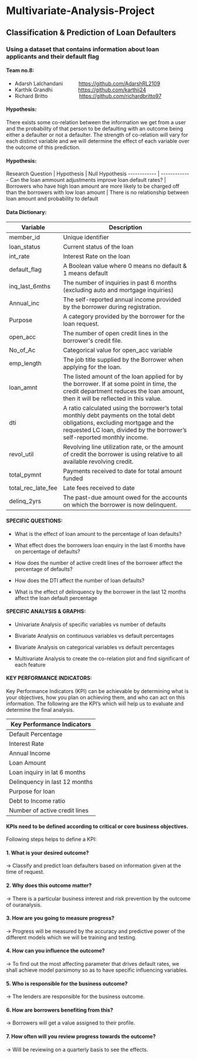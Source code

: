 # Multivariate-Analysis-Project

## Classification & Prediction of Loan Defaulters

### Using a dataset that contains information about loan applicants and their default flag 

#### Team no.8:  
* Adarsh Lalchandani    &nbsp; &nbsp; &nbsp; &nbsp;  &nbsp;      https://github.com/AdarshRL2109
* Karthik Grandhi    &nbsp; &nbsp; &nbsp; &nbsp; &nbsp; &nbsp; &nbsp; &ensp;           https://github.com/karthii24
* Richard Britto      &nbsp; &nbsp; &nbsp; &nbsp; &nbsp; &nbsp; &nbsp; &nbsp; &nbsp; &ensp;          https://github.com/richardbritto97

#### Hypothesis: 
There exists some co-relation between the information we get from a user and the probability of that person to be defaulting with an outcome being either a defaulter or not a defaulter. The strength of co-relation will vary for each distinct variable and we will determine the effect of each variable over the outcome of this prediction.

#### Hypothesis:

Research Question | Hypothesis | Null Hypothesis
------------ | -------------
Can the loan ammount adjustments improve loan default rates? | Borrowers who have high loan amount are more likely to be charged off than the borrowers with low loan amount | There is no relationship between loan amount and probability to default


#### Data Dictionary:

Variable | Description
------------ | -------------
member_id | Unique identifier
loan_status | Current status of the loan
int_rate | Interest Rate on the loan
default_flag | A Boolean value where 0 means no default & 1 means default
inq_last_6mths | The number of inquiries in past 6 months (excluding auto and mortgage inquiries)
Annual_inc | The self-reported annual income provided by the borrower during registration.
Purpose | A category provided by the borrower for the loan request. 
open_acc | The number of open credit lines in the borrower's credit file.
No_of_Ac | Categorical value for open_acc variable
emp_length | The job title supplied by the Borrower when applying for the loan.
loan_amnt | The listed amount of the loan applied for by the borrower. If at some point in time, the credit department reduces the loan amount, then it will be reflected in this value.
dti | A ratio calculated using the borrower’s total monthly debt payments on the total debt obligations, excluding mortgage and the requested LC loan, divided by the borrower’s self-reported monthly income.
revol_util | Revolving line utilization rate, or the amount of credit the borrower is using relative to all available revolving credit.
total_pymnt | Payments received to date for total amount funded
total_rec_late_fee | Late fees received to date
delinq_2yrs | The past-due amount owed for the accounts on which the borrower is now delinquent.

#### SPECIFIC QUESTIONS:

* What is the effect of loan amount to the percentage of loan defaults?

* What effect does the borrowers loan enquiry in the last 6 months have on percentage of defaults?

* How does the number of active credit lines of the borrower affect the percentage of defaults?

* How does the DTI affect the number of loan defaults?

* What is the effect of delinquency by the borrower in the last 12 months affect the loan default 	          percentage

#### SPECIFIC ANALYSIS & GRAPHS:

* Univariate Analysis of specific variables vs number of defaults

* Bivariate Analysis on continuous variables vs default percentages

* Bivariate Analysis on categorical variables vs default percentages

* Multivariate Analysis to create the co-relation plot and find significant of each feature 
	
#### KEY PERFORMANCE INDICATORS: 

Key Performance Indicators (KPI) can be achievable by determining what is your objectives, how you plan on achieving them, and who can act on this information. The following are the KPI’s which will help us to evaluate and determine the final analysis. 

Key Performance Indicators | 
------------ | 
Default Percentage |
Interest Rate |
Annual Income |
Loan Amount |
Loan inquiry in lat 6 months |
Delinquency in last 12 months |
Purpose for loan |
Debt to Income ratio |
Number of active credit lines |

#### KPIs need to be defined according to critical or core business objectives.
Following steps helps to define a KPI: 

#### 1.   What is your desired outcome? 
-> Classify and predict loan defaulters based on information given at the time of request.

#### 2.   Why does this outcome matter? 
-> There is a particular business interest and risk prevention by the outcome of ouranalysis.

#### 3.   How are you going to measure progress? 
-> Progress will be measured by the accuracy and predictive power of the different models which 	   we will be training and testing.

#### 4.   How can you influence the outcome? 
-> To find out the most affecting parameter that drives default rates, we shall achieve model 		   parsimony so as to have specific influencing variables.
	

#### 5.    Who is responsible for the business outcome? 
-> The lenders are responsible for the business outcome.

#### 6.   How are borrowers benefiting from this? 
-> Borrowers will get a value assigned to their profile.

#### 7.   How often will you review progress towards the outcome? 
-> Will be reviewing on a quarterly basis to see the effects. 
